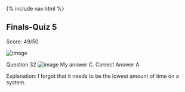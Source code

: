 {% include nav.html %}


## Finals-Quiz 5
Score: 49/50

![image](https://user-images.githubusercontent.com/50186752/167219829-1158d5e9-dad8-4678-b5ae-62ab34cd5902.png)

Question 32
![image](https://user-images.githubusercontent.com/50186752/167219880-540600f0-35b9-4f1a-bd55-6b6a3b733274.png)
My answer C. Correct Answer A

Explanation: I forgot that it needs to be the lowest amount of time on a system.

